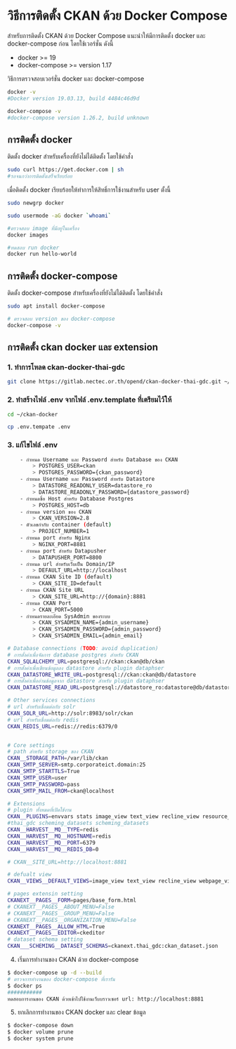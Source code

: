 # วิธีการติดตั้ง CKAN ด้วย Docker Compose
สำหรับการติดตั้ง CKAN ด้วย Docker Compose แนะนำให้มีการติดตั้ง docker และ docker-compose ก่อน โดยใช้เวอร์ชั่น ดังนี้ 
- docker >= 19
- docker-compose >= version 1.17

วิธีการตรวจสอบเวอร์ชั่น docker และ docker-compose
```sh
docker -v
#Docker version 19.03.13, build 4484c46d9d

docker-compose -v
#docker-compose version 1.26.2, build unknown
```
## การติดตั้ง docker
ติดตั้ง docker สำหรับเครื่องที่ยังไม่ได้ติดตั้ง โดยใช้คำสั่ง
```sh
sudo curl https://get.docker.com | sh
#รอจนกว่าการติดตั้งเสร็จเรียบร้อย
```
เมื่อติดตั้ง docker เรียบร้อยให้ทำการให้สิทธิ์การใช้งานสำหรับ user ตั้งนี้
```sh
sudo newgrp docker

sudo usermode -aG docker `whoami`

#ตรวจสอบ image ที่มีอยู่ในเครื่อง
docker images

#ทดสอบ run docker 
docker run hello-world
```

## การติดตั้ง docker-compose
ติดตั้ง docker-compose สำหรับเครื่องที่ยังไม่ได้ติดตั้ง โดยใช้คำสั่ง
```sh
sudo apt install docker-compose

# ตรวจสอบ version ของ docker-compose
docker-compose -v
```

## การติดตั้ง ckan docker และ extension
### 1. ทำการโหลด ckan-docker-thai-gdc
```sh
git clone https://gitlab.nectec.or.th/opend/ckan-docker-thai-gdc.git ~/ckan-docker
```

### 2. ทำสร้างไฟล์ .env จากไฟล์ .env.template ที่เตรียมไว้ให้
```sh
cd ~/ckan-docker

cp .env.tempate .env
```
### 3. แก้ไขไฟล์ .env
```sh
    - กำหนด Username และ Password สำหรับ Database ของ CKAN
        > POSTGRES_USER=ckan
        > POSTGRES_PASSWORD={ckan_password}
    - กำหนด Username และ Password สำหรับ Datastore
        > DATASTORE_READONLY_USER=datastore_ro
        > DATASTORE_READONLY_PASSWORD={datastore_password}
    - กำหนดชื่อ Host สำหรับ Database Postgres
        > POSTGRES_HOST=db
    - กำหนด version ของ CKAN
        > CKAN_VERSION=2.8
    - ตัวเลขกำกับ container (default)
        > PROJECT_NUMBER=1
    - กำหนด port สำหรับ Nginx
        > NGINX_PORT=8881
    - กำหนด port สำหรับ Datapusher
        > DATAPUSHER_PORT=8800
    - กำหนด url สำหรับเว็บเป็น Domain/IP
        > DEFAULT_URL=http://localhost
    - กำหนด CKAN Site ID (default)
        > CKAN_SITE_ID=default
    - กำหนด CKAN Site URL
        > CKAN_SITE_URL=http://{domain}:8881
    - กำหนด CKAN Port
        > CKAN_PORT=5000
    - กำหนดรายละเอียด SysAdmin ของระบบ
        > CKAN_SYSADMIN_NAME={admin_username}
        > CKAN_SYSADMIN_PASSWORD={admin_password}
        > CKAN_SYSADMIN_EMAIL={admin_email}

# Database connections (TODO: avoid duplication)
# การตั้งค่าเพื่อจัดการ database postgres สำหรับ CKAN
CKAN_SQLALCHEMY_URL=postgresql://ckan:ckan@db/ckan
# การตั้งค่าเพื่อเขียนข้อมูลลง datastore สำหรับ plugin dataphser
CKAN_DATASTORE_WRITE_URL=postgresql://ckan:ckan@db/datastore
# การตั้งค่าเพื่ออ่านข้อมูลจาก datastore สำหรับ plugin dataphser
CKAN_DATASTORE_READ_URL=postgresql://datastore_ro:datastore@db/datastore

# Other services connections
# url สำหรับเชื่อมต่อกับ solr
CKAN_SOLR_URL=http://solr:8983/solr/ckan
# url สำหรับเชื่อมต่อกับ redis
CKAN_REDIS_URL=redis://redis:6379/0


# Core settings
# path สำหรับ storage ของ CKAN
CKAN__STORAGE_PATH=/var/lib/ckan
CKAN_SMTP_SERVER=smtp.corporateict.domain:25
CKAN_SMTP_STARTTLS=True
CKAN_SMTP_USER=user
CKAN_SMTP_PASSWORD=pass
CKAN_SMTP_MAIL_FROM=ckan@localhost

# Extensions
# plugin ทั้งหมดที่เปิดใช้งาน
CKAN__PLUGINS=envvars stats image_view text_view recline_view resource_proxy webpage_view datastore datapusher scheming_datasets pages pdf_view hierarchy_display hierarchy_form dcat dcat_json_interface structured_data thai_gdc
#thai_gdc scheming_datasets scheming_datasets
CKAN__HARVEST__MQ__TYPE=redis
CKAN__HARVEST__MQ__HOSTNAME=redis
CKAN__HARVEST__MQ__PORT=6379
CKAN__HARVEST__MQ__REDIS_DB=0

# CKAN__SITE_URL=http://localhost:8881

# defualt view
CKAN__VIEWS__DEFAULT_VIEWS=image_view text_view recline_view webpage_view pdf_view

# pages extensin setting 
CKANEXT__PAGES__FORM=pages/base_form.html
# CKANEXT__PAGES__ABOUT_MENU=False
# CKANEXT__PAGES__GROUP_MENU=False
# CKANEXT__PAGES__ORGANIZATION_MENU=False
CKANEXT__PAGES__ALLOW_HTML=True
CKANEXT__PAGES__EDITOR=ckeditor
# dataset schema setting
CKAN___SCHEMING__DATASET_SCHEMAS=ckanext.thai_gdc:ckan_dataset.json
```

4. เริ่มการทำงานของ CKAN ด้วย docker-compose
```sh
$ docker-compose up -d --build
# ตรวจการทำงานของ docker-compose ที่เรารัน
$ docker ps 
###########
ทดสอบการงานของ CKAN ด้วยเข้าไปใช้งานเว็บบราวเซอร์ url: http://localhost:8881
```

5. ยกเลิกการทำงานของ CKAN docker และ clear ข้อมูล 
```sh
$ docker-compose down
$ docker volume prune
$ docker system prune
```
